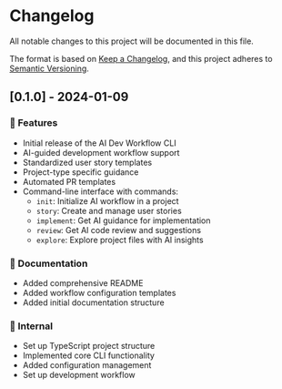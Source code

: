 # Changelog

All notable changes to this project will be documented in this file.

The format is based on [Keep a Changelog](https://keepachangelog.com/en/1.0.0/),
and this project adheres to [Semantic Versioning](https://semver.org/spec/v2.0.0.html).

## [0.1.0] - 2024-01-09

### 🚀 Features
- Initial release of the AI Dev Workflow CLI
- AI-guided development workflow support
- Standardized user story templates
- Project-type specific guidance
- Automated PR templates
- Command-line interface with commands:
  - `init`: Initialize AI workflow in a project
  - `story`: Create and manage user stories
  - `implement`: Get AI guidance for implementation
  - `review`: Get AI code review and suggestions
  - `explore`: Explore project files with AI insights

### 📝 Documentation
- Added comprehensive README
- Added workflow configuration templates
- Added initial documentation structure

### 🔨 Internal
- Set up TypeScript project structure
- Implemented core CLI functionality
- Added configuration management
- Set up development workflow
